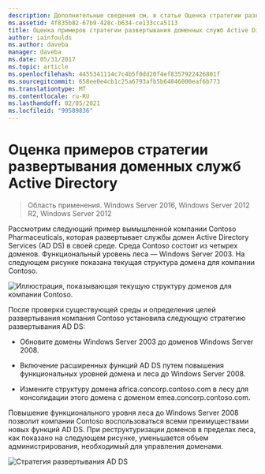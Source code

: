 ```yaml
---
description: Дополнительные сведения см. в статье Оценка стратегии развертывания AD DS
ms.assetid: 4f835b82-67b9-428c-b634-ce133cca5113
title: Оценка примеров стратегии развертывания доменных служб Active Directory
author: iainfoulds
ms.author: daveba
manager: daveba
ms.date: 05/31/2017
ms.topic: article
ms.openlocfilehash: 4455341114c7c4b5f0dd20f4ef8357922426801f
ms.sourcegitcommit: 658ee0e4cb1c25a6793afb5b64046000eaf6b773
ms.translationtype: MT
ms.contentlocale: ru-RU
ms.lasthandoff: 02/05/2021
ms.locfileid: "99589836"
---
```

# <a name="evaluating-ad-ds-deployment-strategy-examples"></a>Оценка примеров стратегии развертывания доменных служб Active Directory

>Область применения. Windows Server 2016, Windows Server 2012 R2, Windows Server 2012

Рассмотрим следующий пример вымышленной компании Contoso Pharmaceuticals, которая развертывает службы домен Active Directory Services (AD DS) в своей среде. Среда Contoso состоит из четырех доменов. Функциональный уровень леса — Windows Server 2003. На следующем рисунке показана текущая структура домена для компании Contoso.

![Иллюстрация, показывающая текущую структуру доменов для компании Contoso.](media/Evaluating-AD-DS-Deployment-Strategy-Examples/3dd79e00-48f8-4927-989c-c55a79caf1be.gif)

После проверки существующей среды и определения целей развертывания компания Contoso установила следующую стратегию развертывания AD DS:

-   Обновите домены Windows Server 2003 до доменов Windows Server 2008.

-   Включение расширенных функций AD DS путем повышения функциональных уровней домена и леса до Windows Server 2008.

-   Измените структуру домена africa.concorp.contoso.com в лесу для консолидации этого домена с доменом emea.concorp.contoso.com.

Повышение функционального уровня леса до Windows Server 2008 позволит компании Contoso воспользоваться всеми преимуществами новых функций AD DS. При реструктуризации доменов в пределах леса, как показано на следующем рисунке, уменьшается объем администрирования, необходимый для управления доменами.

![Стратегия развертывания AD DS](media/Evaluating-AD-DS-Deployment-Strategy-Examples/1c061755-413d-452d-b121-6910f8555327.gif)



